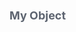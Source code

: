 <div class="attributesKit">
    <div style="padding-bottom:10px;" data-radium="true">
        <h1 style="font-family:-apple-system, BlinkMacSystemFont, &#x27;Segoe UI&#x27;, Helvetica, Arial, sans-serif, &#x27;Apple Color Emoji&#x27;, &#x27;Segoe UI Emoji&#x27;, &#x27;Segoe UI Symbol&#x27;;font-size:18px;color:#5D6470;" data-radium="true">My Object</h1>
    </div>
    <style>
        .attributesKit p {
            margin-bottom: 4px;
            font-family: -apple-system, BlinkMacSystemFont, 'Segoe UI', Helvetica, Arial, sans-serif, 'Apple Color Emoji', 'Segoe UI Emoji', 'Segoe UI Symbol';
            font-size: 14px;
            color: #8A93A3;
            line-height: 21px;
            font-weight: regular;
        }

        .attributesKit p:last-child {
            margin-bottom: 0px;
        }

        .attributesKit ul {
            margin-left: 20px;
        }

        .attributesKit a {
            color: #747E8E;
            text-decoration: none;
            border-bottom: 1px solid #DCE0E8;
        }

        .attributesKit a:hover {
            border-bottom: none;
        }
    </style>
    <div style="width:100%;height:auto;display:flex;flex-direction:row;flex-wrap:no-wrap;justify-content:flex-start;align-items:stretch;position:relative;border-top:1px solid #D2D8DE;">
        <div style="-ms-flex-wrap:no-wrap;-webkit-box-align:start;-ms-flex-align:start;-webkit-box-pack:start;-ms-flex-pack:start;-webkit-box-lines:no-wrap;-webkit-box-direction:normal;-webkit-flex-direction:column;-ms-flex-direction:column;-webkit-flex-wrap:no-wrap;-webkit-box-orient:vertical;-webkit-justify-content:flex-start;-webkit-align-items:flex-start;width:100%;align-items:flex-start;justify-content:flex-start;flex-wrap:no-wrap;flex-direction:column;display:-webkit-box,-moz-box,-ms-flexbox,-webkit-flex,flex;height:auto;"
            data-radium="true">
            <div style="width:100%;height:auto;display:flex;flex-direction:row;flex-wrap:no-wrap;justify-content:flex-start;align-items:stretch;position:relative;"></div>
            <div style="width:100%;height:auto;display:flex;flex-direction:row;flex-wrap:no-wrap;justify-content:flex-start;align-items:stretch;position:relative;">
                <div style="width:100%;height:auto;" data-radium="true">
                    <div data-radium="true">
                        <div data-radium="true">
                            <div style="width:100%;height:auto;display:flex;flex-direction:row;flex-wrap:no-wrap;justify-content:flex-start;align-items:stretch;position:relative;border-bottom:none;padding-top:14px;padding-bottom:14px;">
                                <div style="-ms-flex-wrap:no-wrap;-webkit-box-align:start;-ms-flex-align:start;-webkit-box-pack:start;-ms-flex-pack:start;-webkit-box-lines:no-wrap;-webkit-box-direction:normal;-webkit-flex-direction:column;-ms-flex-direction:column;-webkit-flex-wrap:no-wrap;-webkit-box-orient:vertical;-webkit-justify-content:flex-start;-webkit-align-items:flex-start;width:100%;align-items:flex-start;justify-content:flex-start;flex-wrap:no-wrap;flex-direction:column;display:-webkit-box,-moz-box,-ms-flexbox,-webkit-flex,flex;height:auto;"
                                    data-radium="true">
                                    <div style="width:100%;height:auto;display:flex;flex-direction:row;flex-wrap:no-wrap;justify-content:center;align-items:center;position:relative;padding-bottom:14px;">
                                        <div style="width:13px;height:13px;max-width:13px;min-width:13px;cursor:pointer;margin-right:7px;" data-radium="true">
                                            <div style="width:13px;height:13px;background-repeat:no-repeat;background-position:center;background-image:url([object Object]);background-size:13px 8px;" data-radium="true"></div>
                                        </div>
                                        <div style="-ms-flex-direction:column;-webkit-box-align:start;-ms-flex-align:start;-webkit-box-pack:start;-ms-flex-pack:start;-webkit-box-lines:no-wrap;-webkit-box-direction:normal;-webkit-box-orient:vertical;-webkit-align-items:flex-start;-webkit-justify-content:flex-start;-ms-flex-wrap:no-wrap;-webkit-flex-direction:column;-webkit-flex-wrap:no-wrap;align-items:flex-start;width:auto;margin-right:40px;margin-left:0px;justify-content:flex-start;flex-wrap:no-wrap;flex-direction:column;display:-webkit-box,-moz-box,-ms-flexbox,-webkit-flex,flex;height:auto;"
                                            data-radium="true">
                                            <div style="width:100%;height:auto;font-family:SFMono-Regular, Consolas, &#x27;Liberation Mono&#x27;, Menlo, Courier, monospace;font-weight:500;font-size:13px;line-height:13px;color:rgb(48, 52, 63);word-break:keep-all;word-wrap:normal;"
                                                data-radium="true">status</div>
                                        </div>
                                        <div style="-ms-flex-wrap:no-wrap;-webkit-box-align:start;-ms-flex-align:start;-webkit-box-pack:start;-ms-flex-pack:start;-webkit-box-lines:no-wrap;-webkit-box-direction:normal;-webkit-flex-direction:column;-ms-flex-direction:column;-webkit-flex-wrap:no-wrap;-webkit-box-orient:vertical;-webkit-justify-content:flex-start;-webkit-align-items:flex-start;width:100%;align-items:flex-start;justify-content:flex-start;flex-wrap:no-wrap;flex-direction:column;display:-webkit-box,-moz-box,-ms-flexbox,-webkit-flex,flex;height:auto;"
                                            data-radium="true">
                                            <div style="width:100%;font-family:SFMono-Regular, Consolas, &#x27;Liberation Mono&#x27;, Menlo, Courier, monospace;font-weight:regular;font-size:13px;color:#8A93A3;line-height:13px;" data-radium="true">enum</div>
                                        </div>
                                    </div>
                                    <div style="min-width:100%;max-width:100%;height:auto;padding-left:6px;" data-radium="true">
                                        <div style="min-width:100%;max-width:100%;width:100%;border-left:1px solid transparent;position:relative;" data-radium="true">
                                            <div style="position:absolute;top:-14px;left:-1px;width:1px;height:14px;background-color:transparent;" data-radium="true"></div>
                                            <div style="width:100%;height:auto;display:flex;flex-direction:row;flex-wrap:no-wrap;justify-content:flex-start;align-items:stretch;position:relative;">
                                                <div style="width:100%;height:auto;display:flex;flex-direction:row;flex-wrap:no-wrap;justify-content:flex-start;align-items:stretch;position:relative;">
                                                    <div style="-ms-flex-wrap:no-wrap;-webkit-box-align:start;-ms-flex-align:start;-webkit-box-pack:start;-ms-flex-pack:start;-webkit-box-lines:no-wrap;-webkit-box-direction:normal;-webkit-flex-direction:column;-ms-flex-direction:column;-webkit-flex-wrap:no-wrap;-webkit-box-orient:vertical;-webkit-justify-content:flex-start;-webkit-align-items:flex-start;width:100%;align-items:flex-start;justify-content:flex-start;flex-wrap:no-wrap;flex-direction:column;display:-webkit-box,-moz-box,-ms-flexbox,-webkit-flex,flex;height:auto;"
                                                        data-radium="true">
                                                        <div style="width:100%;height:5px;display:flex;flex-direction:row;flex-wrap:no-wrap;justify-content:flex-start;align-items:stretch;position:relative;border:1px solid #E8EBEE;border-bottom:none;background-color:#E8EBEE;"></div>
                                                        <div style="width:100%;height:auto;border:1px solid #E8EBEE;" data-radium="true">
                                                            <div style="width:100%;height:auto;display:flex;flex-direction:row;flex-wrap:no-wrap;justify-content:flex-start;align-items:stretch;position:relative;border-bottom:1px solid #E8EBEE;padding-top:8px;padding-bottom:8px;">
                                                                <div style="-webkit-align-self:stretch;-ms-flex-item-align:stretch;-ms-flex-direction:column;-webkit-flex-wrap:no-wrap;-ms-flex-wrap:no-wrap;-webkit-justify-content:flex-start;-webkit-align-items:flex-start;-webkit-flex-direction:column;-webkit-box-orient:vertical;-webkit-box-direction:normal;-webkit-box-lines:no-wrap;-ms-flex-pack:start;-webkit-box-pack:start;-ms-flex-align:start;-webkit-box-align:start;width:8px;height:auto;display:-webkit-box,-moz-box,-ms-flexbox,-webkit-flex,flex;flex-direction:column;flex-wrap:no-wrap;justify-content:flex-start;align-items:flex-start;min-width:8px;max-width:8px;align-self:stretch;background-image:url([object Object]);background-size:8px 8px;background-repeat:no-repeat;background-position:center center;margin-left:16px;margin-right:8px;"
                                                                    data-radium="true"></div>
                                                                <div style="-webkit-flex-wrap:no-wrap;-webkit-box-align:start;-ms-flex-align:start;-webkit-box-pack:start;-ms-flex-pack:start;-webkit-box-lines:no-wrap;-webkit-box-direction:normal;-webkit-box-orient:vertical;-webkit-flex-direction:column;-ms-flex-direction:column;-webkit-align-items:flex-start;-ms-flex-wrap:no-wrap;-webkit-justify-content:flex-start;width:100%;padding-left:8px;align-items:flex-start;justify-content:flex-start;flex-wrap:no-wrap;flex-direction:column;display:-webkit-box,-moz-box,-ms-flexbox,-webkit-flex,flex;height:auto;"
                                                                    data-radium="true">
                                                                    <div style="width:100%;height:auto;display:flex;flex-direction:row;flex-wrap:no-wrap;justify-content:flex-start;align-items:stretch;position:relative;">
                                                                        <div style="-ms-flex-wrap:no-wrap;-webkit-box-align:start;-ms-flex-align:start;-webkit-box-pack:start;-ms-flex-pack:start;-webkit-box-lines:no-wrap;-webkit-box-direction:normal;-webkit-flex-direction:column;-ms-flex-direction:column;-webkit-flex-wrap:no-wrap;-webkit-box-orient:vertical;-webkit-justify-content:flex-start;-webkit-align-items:flex-start;width:100%;align-items:flex-start;justify-content:flex-start;flex-wrap:no-wrap;flex-direction:column;display:-webkit-box,-moz-box,-ms-flexbox,-webkit-flex,flex;height:auto;"
                                                                            data-radium="true">
                                                                            <div style="padding-top:4px;width:auto;margin-top:0px;margin-bottom:0px;margin-left:0px;margin-right:0px;font-weight:600;background-color:#F0F1F4;border-radius:3px;height:auto;padding-bottom:4px;padding-left:8px;padding-right:8px;font-family:-apple-system, BlinkMacSystemFont, &#x27;Segoe UI&#x27;, Helvetica, Arial, sans-serif, &#x27;Apple Color Emoji&#x27;, &#x27;Segoe UI Emoji&#x27;, &#x27;Segoe UI Symbol&#x27;;font-size:13px;line-height:13px;color:#5D6470;word-break:break-word;"
                                                                                data-radium="true">online</div>
                                                                        </div>
                                                                        <div style="-ms-flex-wrap:no-wrap;-webkit-box-align:start;-ms-flex-align:start;-webkit-box-pack:center;-ms-flex-pack:center;-webkit-box-lines:no-wrap;-webkit-box-direction:normal;-webkit-flex-direction:column;-ms-flex-direction:column;-webkit-flex-wrap:no-wrap;-webkit-box-orient:vertical;-webkit-justify-content:center;-webkit-align-items:flex-start;width:100%;align-items:flex-start;justify-content:center;flex-wrap:no-wrap;flex-direction:column;display:-webkit-box,-moz-box,-ms-flexbox,-webkit-flex,flex;height:auto;"
                                                                            data-radium="true">
                                                                            <div style="width:100%;font-family:SFMono-Regular, Consolas, &#x27;Liberation Mono&#x27;, Menlo, Courier, monospace;font-weight:regular;font-size:13px;color:#8A93A3;line-height:13px;margin-bottom:0px;"
                                                                                data-radium="true">string</div>
                                                                        </div>
                                                                    </div>
                                                                </div>
                                                            </div>
                                                            <div style="width:100%;height:auto;display:flex;flex-direction:row;flex-wrap:no-wrap;justify-content:flex-start;align-items:stretch;position:relative;border-bottom:none;padding-top:8px;padding-bottom:8px;">
                                                                <div style="-webkit-align-self:stretch;-ms-flex-item-align:stretch;-ms-flex-direction:column;-webkit-flex-wrap:no-wrap;-ms-flex-wrap:no-wrap;-webkit-justify-content:flex-start;-webkit-align-items:flex-start;-webkit-flex-direction:column;-webkit-box-orient:vertical;-webkit-box-direction:normal;-webkit-box-lines:no-wrap;-ms-flex-pack:start;-webkit-box-pack:start;-ms-flex-align:start;-webkit-box-align:start;width:8px;height:auto;display:-webkit-box,-moz-box,-ms-flexbox,-webkit-flex,flex;flex-direction:column;flex-wrap:no-wrap;justify-content:flex-start;align-items:flex-start;min-width:8px;max-width:8px;align-self:stretch;background-image:url([object Object]);background-size:8px 8px;background-repeat:no-repeat;background-position:center center;margin-left:16px;margin-right:8px;"
                                                                    data-radium="true"></div>
                                                                <div style="-webkit-flex-wrap:no-wrap;-webkit-box-align:start;-ms-flex-align:start;-webkit-box-pack:start;-ms-flex-pack:start;-webkit-box-lines:no-wrap;-webkit-box-direction:normal;-webkit-box-orient:vertical;-webkit-flex-direction:column;-ms-flex-direction:column;-webkit-align-items:flex-start;-ms-flex-wrap:no-wrap;-webkit-justify-content:flex-start;width:100%;padding-left:8px;align-items:flex-start;justify-content:flex-start;flex-wrap:no-wrap;flex-direction:column;display:-webkit-box,-moz-box,-ms-flexbox,-webkit-flex,flex;height:auto;"
                                                                    data-radium="true">
                                                                    <div style="width:100%;height:auto;display:flex;flex-direction:row;flex-wrap:no-wrap;justify-content:flex-start;align-items:stretch;position:relative;">
                                                                        <div style="-ms-flex-wrap:no-wrap;-webkit-box-align:start;-ms-flex-align:start;-webkit-box-pack:start;-ms-flex-pack:start;-webkit-box-lines:no-wrap;-webkit-box-direction:normal;-webkit-flex-direction:column;-ms-flex-direction:column;-webkit-flex-wrap:no-wrap;-webkit-box-orient:vertical;-webkit-justify-content:flex-start;-webkit-align-items:flex-start;width:100%;align-items:flex-start;justify-content:flex-start;flex-wrap:no-wrap;flex-direction:column;display:-webkit-box,-moz-box,-ms-flexbox,-webkit-flex,flex;height:auto;"
                                                                            data-radium="true">
                                                                            <div style="padding-top:4px;width:auto;margin-top:0px;margin-bottom:0px;margin-left:0px;margin-right:0px;font-weight:600;background-color:#F0F1F4;border-radius:3px;height:auto;padding-bottom:4px;padding-left:8px;padding-right:8px;font-family:-apple-system, BlinkMacSystemFont, &#x27;Segoe UI&#x27;, Helvetica, Arial, sans-serif, &#x27;Apple Color Emoji&#x27;, &#x27;Segoe UI Emoji&#x27;, &#x27;Segoe UI Symbol&#x27;;font-size:13px;line-height:13px;color:#5D6470;word-break:break-word;"
                                                                                data-radium="true">offline</div>
                                                                        </div>
                                                                        <div style="-ms-flex-wrap:no-wrap;-webkit-box-align:start;-ms-flex-align:start;-webkit-box-pack:center;-ms-flex-pack:center;-webkit-box-lines:no-wrap;-webkit-box-direction:normal;-webkit-flex-direction:column;-ms-flex-direction:column;-webkit-flex-wrap:no-wrap;-webkit-box-orient:vertical;-webkit-justify-content:center;-webkit-align-items:flex-start;width:100%;align-items:flex-start;justify-content:center;flex-wrap:no-wrap;flex-direction:column;display:-webkit-box,-moz-box,-ms-flexbox,-webkit-flex,flex;height:auto;"
                                                                            data-radium="true">
                                                                            <div style="width:100%;font-family:SFMono-Regular, Consolas, &#x27;Liberation Mono&#x27;, Menlo, Courier, monospace;font-weight:regular;font-size:13px;color:#8A93A3;line-height:13px;margin-bottom:0px;"
                                                                                data-radium="true">string</div>
                                                                        </div>
                                                                    </div>
                                                                </div>
                                                            </div>
                                                        </div>
                                                    </div>
                                                </div>
                                            </div>
                                        </div>
                                    </div>
                                </div>
                            </div>
                        </div>
                    </div>
                </div>
            </div>
            <div style="width:100%;height:auto;display:flex;flex-direction:row;flex-wrap:no-wrap;justify-content:flex-start;align-items:stretch;position:relative;">
                <div style="width:100%;height:auto;display:flex;flex-direction:row;flex-wrap:no-wrap;justify-content:flex-start;align-items:stretch;position:relative;margin-top:8px;border-top:1px solid #E8EBEE;border-left:1px solid #E8EBEE;border-right:1px solid #E8EBEE;border-bottom:1px solid #E8EBEE;">
                    <div style="-ms-flex-wrap:no-wrap;-webkit-box-align:start;-ms-flex-align:start;-webkit-box-pack:start;-ms-flex-pack:start;-webkit-box-lines:no-wrap;-webkit-box-direction:normal;-webkit-flex-direction:column;-ms-flex-direction:column;-webkit-flex-wrap:no-wrap;-webkit-box-orient:vertical;-webkit-justify-content:flex-start;-webkit-align-items:flex-start;width:100%;align-items:flex-start;justify-content:flex-start;flex-wrap:no-wrap;flex-direction:column;display:-webkit-box,-moz-box,-ms-flexbox,-webkit-flex,flex;height:auto;"
                        data-radium="true">
                        <div style="width:100%;height:auto;display:flex;flex-direction:row;flex-wrap:no-wrap;justify-content:flex-start;align-items:stretch;position:relative;border-bottom:1px solid #E8EBEE;background:#F8F8F9;padding-top:8px;padding-bottom:8px;padding-left:8px;padding-right:8px;">
                            <div style="width:100%;height:auto;display:flex;flex-direction:row;flex-wrap:no-wrap;justify-content:flex-start;align-items:stretch;position:relative;cursor:pointer;">
                                <div style="-webkit-flex-wrap:no-wrap;-webkit-box-align:start;-ms-flex-align:start;-webkit-box-pack:start;-ms-flex-pack:start;-webkit-box-lines:no-wrap;-webkit-box-direction:normal;-webkit-box-orient:vertical;-webkit-align-items:flex-start;-webkit-flex-direction:column;-ms-flex-direction:column;-webkit-justify-content:flex-start;-ms-flex-wrap:no-wrap;width:12px;max-width:12px;min-width:12px;align-items:flex-start;justify-content:flex-start;flex-wrap:no-wrap;flex-direction:column;display:-webkit-box,-moz-box,-ms-flexbox,-webkit-flex,flex;height:auto;"
                                    data-radium="true">
                                    <div style="width:12px;height:12px;background-repeat:no-repeat;background-position:left center;background-image:url([object Object]);background-size:12px 7px;" data-radium="true"></div>
                                </div>
                                <div style="-ms-flex-wrap:no-wrap;-webkit-box-align:start;-ms-flex-align:start;-webkit-box-pack:start;-ms-flex-pack:start;-webkit-box-lines:no-wrap;-webkit-box-direction:normal;-webkit-flex-direction:column;-ms-flex-direction:column;-webkit-flex-wrap:no-wrap;-webkit-box-orient:vertical;-webkit-justify-content:flex-start;-webkit-align-items:flex-start;width:100%;align-items:flex-start;justify-content:flex-start;flex-wrap:no-wrap;flex-direction:column;display:-webkit-box,-moz-box,-ms-flexbox,-webkit-flex,flex;height:auto;"
                                    data-radium="true">
                                    <div style="-ms-user-select:none;-webkit-user-select:none;-moz-user-select:none;font-family:-apple-system, BlinkMacSystemFont, &#x27;Segoe UI&#x27;, Helvetica, Arial, sans-serif, &#x27;Apple Color Emoji&#x27;, &#x27;Segoe UI Emoji&#x27;, &#x27;Segoe UI Symbol&#x27;;font-size:12px;line-height:12px;text-transform:uppercase;padding-left:6px;user-select:none;letter-spacing:0.85px;color:#A3A7B2;"
                                        data-radium="true">Default</div>
                                </div>
                            </div>
                        </div>
                        <div style="width:100%;height:auto;display:flex;flex-direction:row;flex-wrap:no-wrap;justify-content:flex-start;align-items:stretch;position:relative;padding-left:14px;padding-right:14px;">
                            <div style="width:100%;height:auto;display:flex;flex-direction:row;flex-wrap:no-wrap;justify-content:flex-start;align-items:stretch;position:relative;">
                                <div style="-ms-flex-wrap:no-wrap;-webkit-box-align:start;-ms-flex-align:start;-webkit-box-pack:start;-ms-flex-pack:start;-webkit-box-lines:no-wrap;-webkit-box-direction:normal;-webkit-flex-direction:column;-ms-flex-direction:column;-webkit-flex-wrap:no-wrap;-webkit-box-orient:vertical;-webkit-justify-content:flex-start;-webkit-align-items:flex-start;width:100%;align-items:flex-start;justify-content:flex-start;flex-wrap:no-wrap;flex-direction:column;display:-webkit-box,-moz-box,-ms-flexbox,-webkit-flex,flex;height:auto;"
                                    data-radium="true">
                                    <div style="width:100%;height:auto;display:flex;flex-direction:row;flex-wrap:no-wrap;justify-content:flex-start;align-items:stretch;position:relative;"></div>
                                    <div style="width:100%;height:auto;display:flex;flex-direction:row;flex-wrap:no-wrap;justify-content:flex-start;align-items:stretch;position:relative;">
                                        <div style="width:100%;height:auto;" data-radium="true">
                                            <div data-radium="true">
                                                <div data-radium="true">
                                                    <div style="width:100%;height:auto;display:flex;flex-direction:row;flex-wrap:no-wrap;justify-content:flex-start;align-items:stretch;position:relative;border-bottom:none;padding-top:14px;padding-bottom:14px;">
                                                        <div style="-ms-flex-wrap:no-wrap;-webkit-box-align:start;-ms-flex-align:start;-webkit-box-pack:start;-ms-flex-pack:start;-webkit-box-lines:no-wrap;-webkit-box-direction:normal;-webkit-flex-direction:column;-ms-flex-direction:column;-webkit-flex-wrap:no-wrap;-webkit-box-orient:vertical;-webkit-justify-content:flex-start;-webkit-align-items:flex-start;width:100%;align-items:flex-start;justify-content:flex-start;flex-wrap:no-wrap;flex-direction:column;display:-webkit-box,-moz-box,-ms-flexbox,-webkit-flex,flex;height:auto;"
                                                            data-radium="true">
                                                            <div style="width:100%;height:auto;display:flex;flex-direction:row;flex-wrap:no-wrap;justify-content:center;align-items:center;position:relative;padding-bottom:14px;">
                                                                <div style="width:13px;height:13px;max-width:13px;min-width:13px;cursor:pointer;margin-right:7px;" data-radium="true">
                                                                    <div style="width:13px;height:13px;background-repeat:no-repeat;background-position:center;background-image:url([object Object]);background-size:13px 8px;" data-radium="true"></div>
                                                                </div>
                                                                <div style="-ms-flex-direction:column;-webkit-box-align:start;-ms-flex-align:start;-webkit-box-pack:start;-ms-flex-pack:start;-webkit-box-lines:no-wrap;-webkit-box-direction:normal;-webkit-box-orient:vertical;-webkit-align-items:flex-start;-webkit-justify-content:flex-start;-ms-flex-wrap:no-wrap;-webkit-flex-direction:column;-webkit-flex-wrap:no-wrap;align-items:flex-start;width:auto;margin-right:40px;margin-left:0px;justify-content:flex-start;flex-wrap:no-wrap;flex-direction:column;display:-webkit-box,-moz-box,-ms-flexbox,-webkit-flex,flex;height:auto;"
                                                                    data-radium="true">
                                                                    <div style="width:100%;height:auto;font-family:SFMono-Regular, Consolas, &#x27;Liberation Mono&#x27;, Menlo, Courier, monospace;font-weight:500;font-size:13px;line-height:13px;color:rgb(48, 52, 63);word-break:keep-all;word-wrap:normal;"
                                                                        data-radium="true">status</div>
                                                                </div>
                                                                <div style="-ms-flex-wrap:no-wrap;-webkit-box-align:start;-ms-flex-align:start;-webkit-box-pack:start;-ms-flex-pack:start;-webkit-box-lines:no-wrap;-webkit-box-direction:normal;-webkit-flex-direction:column;-ms-flex-direction:column;-webkit-flex-wrap:no-wrap;-webkit-box-orient:vertical;-webkit-justify-content:flex-start;-webkit-align-items:flex-start;width:100%;align-items:flex-start;justify-content:flex-start;flex-wrap:no-wrap;flex-direction:column;display:-webkit-box,-moz-box,-ms-flexbox,-webkit-flex,flex;height:auto;"
                                                                    data-radium="true">
                                                                    <div style="width:100%;font-family:SFMono-Regular, Consolas, &#x27;Liberation Mono&#x27;, Menlo, Courier, monospace;font-weight:regular;font-size:13px;color:#8A93A3;line-height:13px;" data-radium="true">enum</div>
                                                                </div>
                                                            </div>
                                                            <div style="min-width:100%;max-width:100%;height:auto;padding-left:6px;" data-radium="true">
                                                                <div style="min-width:100%;max-width:100%;width:100%;border-left:1px solid transparent;position:relative;" data-radium="true">
                                                                    <div style="position:absolute;top:-14px;left:-1px;width:1px;height:14px;background-color:transparent;" data-radium="true"></div>
                                                                    <div style="width:100%;height:auto;display:flex;flex-direction:row;flex-wrap:no-wrap;justify-content:flex-start;align-items:stretch;position:relative;">
                                                                        <div style="width:100%;height:auto;display:flex;flex-direction:row;flex-wrap:no-wrap;justify-content:flex-start;align-items:stretch;position:relative;">
                                                                            <div style="-ms-flex-wrap:no-wrap;-webkit-box-align:start;-ms-flex-align:start;-webkit-box-pack:start;-ms-flex-pack:start;-webkit-box-lines:no-wrap;-webkit-box-direction:normal;-webkit-flex-direction:column;-ms-flex-direction:column;-webkit-flex-wrap:no-wrap;-webkit-box-orient:vertical;-webkit-justify-content:flex-start;-webkit-align-items:flex-start;width:100%;align-items:flex-start;justify-content:flex-start;flex-wrap:no-wrap;flex-direction:column;display:-webkit-box,-moz-box,-ms-flexbox,-webkit-flex,flex;height:auto;"
                                                                                data-radium="true">
                                                                                <div style="width:100%;height:5px;display:flex;flex-direction:row;flex-wrap:no-wrap;justify-content:flex-start;align-items:stretch;position:relative;border:1px solid #E8EBEE;border-bottom:none;background-color:#E8EBEE;"></div>
                                                                                <div style="width:100%;height:auto;border:1px solid #E8EBEE;" data-radium="true">
                                                                                    <div style="width:100%;height:auto;display:flex;flex-direction:row;flex-wrap:no-wrap;justify-content:flex-start;align-items:stretch;position:relative;border-bottom:none;padding-top:8px;padding-bottom:8px;">
                                                                                        <div style="-webkit-align-self:stretch;-ms-flex-item-align:stretch;-ms-flex-direction:column;-webkit-flex-wrap:no-wrap;-ms-flex-wrap:no-wrap;-webkit-justify-content:flex-start;-webkit-align-items:flex-start;-webkit-flex-direction:column;-webkit-box-orient:vertical;-webkit-box-direction:normal;-webkit-box-lines:no-wrap;-ms-flex-pack:start;-webkit-box-pack:start;-ms-flex-align:start;-webkit-box-align:start;width:8px;height:auto;display:-webkit-box,-moz-box,-ms-flexbox,-webkit-flex,flex;flex-direction:column;flex-wrap:no-wrap;justify-content:flex-start;align-items:flex-start;min-width:8px;max-width:8px;align-self:stretch;background-image:url([object Object]);background-size:8px 8px;background-repeat:no-repeat;background-position:center center;margin-left:16px;margin-right:8px;"
                                                                                            data-radium="true"></div>
                                                                                        <div style="-webkit-flex-wrap:no-wrap;-webkit-box-align:start;-ms-flex-align:start;-webkit-box-pack:start;-ms-flex-pack:start;-webkit-box-lines:no-wrap;-webkit-box-direction:normal;-webkit-box-orient:vertical;-webkit-flex-direction:column;-ms-flex-direction:column;-webkit-align-items:flex-start;-ms-flex-wrap:no-wrap;-webkit-justify-content:flex-start;width:100%;padding-left:8px;align-items:flex-start;justify-content:flex-start;flex-wrap:no-wrap;flex-direction:column;display:-webkit-box,-moz-box,-ms-flexbox,-webkit-flex,flex;height:auto;"
                                                                                            data-radium="true">
                                                                                            <div style="width:100%;height:auto;display:flex;flex-direction:row;flex-wrap:no-wrap;justify-content:flex-start;align-items:stretch;position:relative;">
                                                                                                <div style="-ms-flex-wrap:no-wrap;-webkit-box-align:start;-ms-flex-align:start;-webkit-box-pack:start;-ms-flex-pack:start;-webkit-box-lines:no-wrap;-webkit-box-direction:normal;-webkit-flex-direction:column;-ms-flex-direction:column;-webkit-flex-wrap:no-wrap;-webkit-box-orient:vertical;-webkit-justify-content:flex-start;-webkit-align-items:flex-start;width:100%;align-items:flex-start;justify-content:flex-start;flex-wrap:no-wrap;flex-direction:column;display:-webkit-box,-moz-box,-ms-flexbox,-webkit-flex,flex;height:auto;"
                                                                                                    data-radium="true">
                                                                                                    <div style="padding-top:4px;width:auto;margin-top:0px;margin-bottom:0px;margin-left:0px;margin-right:0px;font-weight:600;background-color:#F0F1F4;border-radius:3px;height:auto;padding-bottom:4px;padding-left:8px;padding-right:8px;font-family:-apple-system, BlinkMacSystemFont, &#x27;Segoe UI&#x27;, Helvetica, Arial, sans-serif, &#x27;Apple Color Emoji&#x27;, &#x27;Segoe UI Emoji&#x27;, &#x27;Segoe UI Symbol&#x27;;font-size:13px;line-height:13px;color:#5D6470;word-break:break-word;"
                                                                                                        data-radium="true">online</div>
                                                                                                </div>
                                                                                                <div style="-ms-flex-wrap:no-wrap;-webkit-box-align:start;-ms-flex-align:start;-webkit-box-pack:center;-ms-flex-pack:center;-webkit-box-lines:no-wrap;-webkit-box-direction:normal;-webkit-flex-direction:column;-ms-flex-direction:column;-webkit-flex-wrap:no-wrap;-webkit-box-orient:vertical;-webkit-justify-content:center;-webkit-align-items:flex-start;width:100%;align-items:flex-start;justify-content:center;flex-wrap:no-wrap;flex-direction:column;display:-webkit-box,-moz-box,-ms-flexbox,-webkit-flex,flex;height:auto;"
                                                                                                    data-radium="true">
                                                                                                    <div style="width:100%;font-family:SFMono-Regular, Consolas, &#x27;Liberation Mono&#x27;, Menlo, Courier, monospace;font-weight:regular;font-size:13px;color:#8A93A3;line-height:13px;margin-bottom:0px;"
                                                                                                        data-radium="true">string</div>
                                                                                                </div>
                                                                                            </div>
                                                                                        </div>
                                                                                    </div>
                                                                                </div>
                                                                            </div>
                                                                        </div>
                                                                    </div>
                                                                </div>
                                                            </div>
                                                        </div>
                                                    </div>
                                                </div>
                                            </div>
                                        </div>
                                    </div>
                                </div>
                            </div>
                        </div>
                    </div>
                </div>
            </div>
        </div>
    </div>
</div>